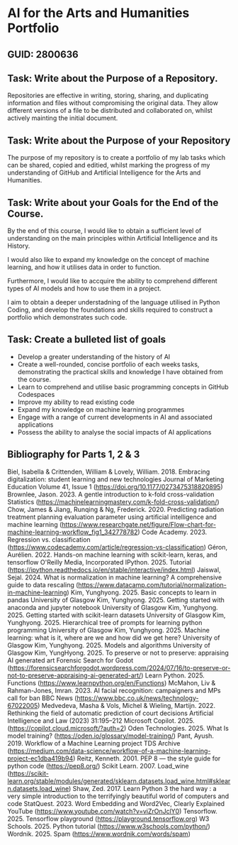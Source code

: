 # AI for the Arts and Humanities Portfolio

## GUID: 2800636

## Task: Write about the Purpose of a Repository.
Repositories are effective in writing, storing, sharing, and duplicating information and files without compromising the original data. They allow different versions of a file to be distributed and collaborated on, whilst actively mainting the initial document.

## Task: Write about the Purpose of your Repository
The purpose of my repository is to create a portfolio of my lab tasks which can be shared, copied and editied, whilst marking the progress of my understanding of GitHub and Artificial Intelligence for the Arts and Humanities.

## Task: Write about your Goals for the End of the Course.

By the end of this course, I would like to obtain a sufficient level of understanding on the main principles within Artificial Intelligence and its History.

I would also like to expand my knowledge on the concept of machine learning, and how it utilises data in order to function.

Furthermore, I would like to accquire the ability to comprehend different types of AI models and how to use them in a project.

I aim to obtain a deeper understadning of the language utilised in Python Coding, and develop the foundations and skills required to construct a portfolio which demonstrates such code.

## Task: Create a bulleted list of goals
- Develop a greater understanding of the history of AI
- Create a well-rounded, concise portfolio of each weeks tasks, demonstrating the  practical skills and knowledge I have obtained from the course.
- Learn to comprehend and utilise basic programming concepts in GitHub Codespaces
- Improve my ability to read existing code
- Expand my knowledge on machine learning programmes
- Engage with a range of current developments in AI and associated applications
- Possess the ability to analyse the social impacts of AI applications

## Bibliography for Parts 1, 2 & 3
  Biel, Isabella & Crittenden, William & Lovely, William. 2018. Embracing digitalization: student learning and new technologies
Journal of Marketing Education Volume 41, Issue 1 (https://doi.org/10.1177/0273475318820895)
  Brownlee, Jason. 2023. A gentle introduction to k-fold cross-validation
Statistics (https://machinelearningmastery.com/k-fold-cross-validation/)
  Chow, James & Jiang, Runqing & Ng, Frederick. 2020. Predicting radiation treatment planning evaluation parameter using artificial intelligence and machine learning
(https://www.researchgate.net/figure/Flow-chart-for-machine-learning-workflow_fig1_342778782)
  Code Academy. 2023. Regression vs. classification
(https://www.codecademy.com/article/regression-vs-classification)
  Géron, Aurélien. 2022. Hands-on machine learning with scikit-learn, keras, and tensorflow
O'Reilly Media, Incorporated
	IPython. 2025. Tutorial
(https://ipython.readthedocs.io/en/stable/interactive/index.html)
  Jaiswal, Sejal. 2024. What is normalization in machine learning? A comprehensive guide to data rescaling
(https://www.datacamp.com/tutorial/normalization-in-machine-learning)
  Kim, Yunghyong. 2025. Basic concepts to learn in pandas
University of Glasgow
  Kim, Yunghyong. 2025. Getting started with anaconda and jupyter notebook
University of Glasgow
  Kim, Yunghyong. 2025. Getting started with scikit-learn datasets
University of Glasgow
  Kim, Yunghyong. 2025. Hierarchical tree of prompts for learning python programming
University of Glasgow
	Kim, Yunghyong. 2025. Machine learning: what is it, where are we and how did we get here?
University of Glasgow
  Kim, Yunghyong. 2025. Models and algorithms
University of Glasgow
  Kim, YungHyong. 2025. To preserve or not to preserve: appraising AI generated art
Forensic Search for Godot (https://forensicsearchforgodot.wordpress.com/2024/07/16/to-preserve-or-not-to-preserve-appraising-ai-generated-art/)
	Learn Python. 2025. Functions
(https://www.learnpython.org/en/Functions)
  McMahon, Liv & Rahman-Jones, Imran. 2023. AI facial recognition: campaigners and MPs call for ban
BBC News (https://www.bbc.co.uk/news/technology-67022005)
  Medvedeva, Masha & Vols, Michel & Wieling, Martijn. 2022. Rethinking the field of automatic prediction of court decisions
Artificial Intelligence and Law (2023) 31:195–212
  Microsoft Copilot. 2025.
(https://copilot.cloud.microsoft/?auth=2)
	Oden Technologies. 2025. What Is model training?
(https://oden.io/glossary/model-training/)
  Pant, Ayush. 2019. Workflow of a Machine Learning project
TDS Archive (https://medium.com/data-science/workflow-of-a-machine-learning-project-ec1dba419b94)
	Reitz, Kenneth. 2001. PEP 8 — the style guide for python code
(https://pep8.org/)
	Scikit Learn. 2007. Load_wine
(https://scikit-learn.org/stable/modules/generated/sklearn.datasets.load_wine.html#sklearn.datasets.load_wine)
  Shaw, Zed. 2017. Learn Python 3 the hard way : a very simple introduction to the terrifyingly beautiful world of computers and code
	StatQuest. 2023. Word Embedding and Word2Vec, Clearly Explained
YouTube (https://www.youtube.com/watch?v=viZrOnJclY0)
	Tensorflow. 2025. Tensorflow playground
(https://playground.tensorflow.org)
	W3 Schools. 2025. Python tutorial
(https://www.w3schools.com/python/)
  Wordnik. 2025. Spam
(https://www.wordnik.com/words/spam)


